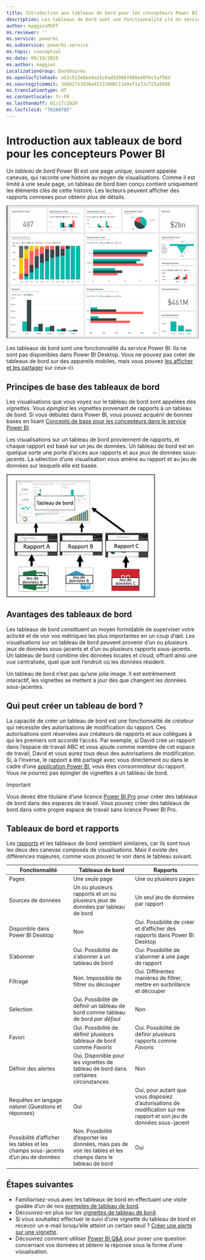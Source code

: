 ```yaml
---
title: Introduction aux tableaux de bord pour les concepteurs Power BI
description: Les tableaux de bord sont une fonctionnalité clé du service Power BI. Un tableau de bord est une page unique, souvent appelée canevas, qui raconte une histoire au moyen de visualisations.
author: maggiesMSFT
ms.reviewer: ''
ms.service: powerbi
ms.subservice: powerbi-service
ms.topic: conceptual
ms.date: 09/19/2019
ms.author: maggies
LocalizationGroup: Dashboards
ms.openlocfilehash: eb2c513e8ee8ad1c8ad93866f688e40f6c5af56d
ms.sourcegitcommit: 3d6b27e3936e451339d8c11e9af1a72c725a5668
ms.translationtype: HT
ms.contentlocale: fr-FR
ms.lasthandoff: 01/17/2020
ms.locfileid: "76160785"
---
```

# <a name="introduction-to-dashboards-for-power-bi-designers"></a>Introduction aux tableaux de bord pour les concepteurs Power BI

Un *tableau de bord* Power BI est une page unique, souvent appelée canevas, qui raconte une histoire au moyen de visualisations. Comme il est limité à une seule page, un tableau de bord bien conçu contient uniquement les éléments clés de cette histoire. Les lecteurs peuvent afficher des rapports connexes pour obtenir plus de détails.

![Tableau de bord](media/service-dashboards/power-bi-dashboard2.png)

Les tableaux de bord sont une fonctionnalité du service Power BI. Ils ne sont pas disponibles dans Power BI Desktop. Vous ne pouvez pas créer de tableaux de bord sur des appareils mobiles, mais vous pouvez [les afficher et les partager](mobile-apps-view-dashboard.md) sur ceux-ci.

## <a name="dashboard-basics"></a>Principes de base des tableaux de bord 

Les visualisations que vous voyez sur le tableau de bord sont appelées des *vignettes*. Vous *épinglez* les vignettes provenant de rapports à un tableau de bord. Si vous débutez dans Power BI, vous pouvez acquérir de bonnes bases en lisant [Concepts de base pour les concepteurs dans le service Power BI](service-basic-concepts.md).

Les visualisations sur un tableau de bord proviennent de rapports, et chaque rapport est basé sur un jeu de données. Un tableau de bord est en quelque sorte une porte d’accès aux rapports et aux jeux de données sous-jacents. La sélection d’une visualisation vous amène au rapport et au jeu de données sur lesquels elle est basée.

![Diagramme montrant la relation entre les tableaux de bord, les rapports, les jeux de données](media/service-dashboards/power-bi-diagram.png)

## <a name="advantages-of-dashboards"></a>Avantages des tableaux de bord
Les tableaux de bord constituent un moyen formidable de superviser votre activité et de voir vos métriques les plus importantes en un coup d’œil. Les visualisations sur un tableau de bord peuvent provenir d’un ou plusieurs jeux de données sous-jacents et d’un ou plusieurs rapports sous-jacents. Un tableau de bord combine des données locales et cloud, offrant ainsi une vue centralisée, quel que soit l’endroit où les données résident.

Un tableau de bord n’est pas qu’une jolie image. Il est extrêmement interactif, les vignettes se mettent à jour dès que changent les données sous-jacentes.

## <a name="who-can-create-a-dashboard"></a>Qui peut créer un tableau de bord ?
La capacité de créer un tableau de bord est une fonctionnalité de *créateur* qui nécessite des autorisations de modification du rapport. Ces autorisations sont réservées aux créateurs de rapports et aux collègues à qui les premiers ont accordé l’accès. Par exemple, si David crée un rapport dans l’espace de travail ABC et vous ajoute comme membre de cet espace de travail, David et vous aurez tous deux des autorisations de modification. Si, à l’inverse, le rapport a été partagé avec vous directement ou dans le cadre d’une [application Power BI](service-create-distribute-apps.md), vous êtes *consommateur* du rapport. Vous ne pourrez pas épingler de vignettes à un tableau de bord. 

> [!IMPORTANT]
> Vous devez être titulaire d’une licence [Power BI Pro](service-free-vs-pro.md) pour créer des tableaux de bord dans des espaces de travail. Vous pouvez créer des tableaux de bord dans votre propre espace de travail sans licence Power BI Pro.


## <a name="dashboards-versus-reports"></a>Tableaux de bord et rapports
Les [rapports](service-reports.md) et les tableaux de bord semblent similaires, car ils sont tous les deux des canevas composés de visualisations. Mais il existe des différences majeures, comme vous pouvez le voir dans le tableau suivant.

| **Fonctionnalité** | **Tableaux de bord** | **Rapports** |
| --- | --- | --- |
| Pages |Une seule page |Une ou plusieurs pages |
| Sources de données |Un ou plusieurs rapports et un ou plusieurs jeux de données par tableau de bord |Un seul jeu de données par rapport |
| Disponible dans Power BI Desktop |Non | Oui. Possibilité de créer et d’afficher des rapports dans Power BI Desktop |
| S’abonner |Oui. Possibilité de s’abonner à un tableau de bord |Oui. Possibilité de s’abonner à une page de rapport |
| Filtrage |Non. Impossible de filtrer ou découper |Oui. Différentes manières de filtrer, mettre en surbrillance et découper |
| Sélection |Oui. Possibilité de définir un tableau de bord comme tableau de bord *par défaut* |Non |
| Favori | Oui. Possibilité de définir plusieurs tableaux de bord comme *Favoris* | Oui. Possibilité de définir plusieurs rapports comme *Favoris*
| Définir des alertes |Oui. Disponible pour les vignettes de tableau de bord dans certaines circonstances |Non |
| Requêtes en langage naturel (Questions et réponses) |Oui | Oui, pour autant que vous disposiez d’autorisations de modification sur me rapport et son jeu de données sous-jacent |
| Possibilité d’afficher les tables et les champs sous-jacents d’un jeu de données |Non. Possibilité d’exporter les données, mais pas de voir les tables et les champs dans le tableau de bord |Oui |


## <a name="next-steps"></a>Étapes suivantes
* Familiarisez-vous avec les tableaux de bord en effectuant une visite guidée d’un de nos [exemples de tableau de bord](sample-tutorial-connect-to-the-samples.md).
* Découvrez-en plus sur les [vignettes de tableau de bord](service-dashboard-tiles.md).
* Si vous souhaitez effectuer le suivi d’une vignette du tableau de bord et recevoir un e-mail lorsqu’elle atteint un certain seuil ? [Créer une alerte sur une vignette](service-set-data-alerts.md).
* Découvrez comment utiliser [Power BI Q&A](power-bi-tutorial-q-and-a.md) pour poser une question concernant vos données et obtenir la réponse sous la forme d’une visualisation.
